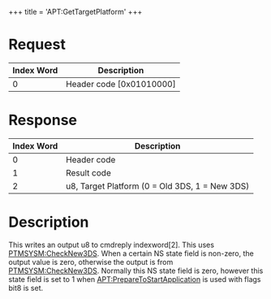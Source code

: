 +++
title = 'APT:GetTargetPlatform'
+++

# Request

| Index Word | Description                |
|------------|----------------------------|
| 0          | Header code \[0x01010000\] |

# Response

| Index Word | Description                                    |
|------------|------------------------------------------------|
| 0          | Header code                                    |
| 1          | Result code                                    |
| 2          | u8, Target Platform (0 = Old 3DS, 1 = New 3DS) |

# Description

This writes an output u8 to cmdreply indexword\[2\]. This uses
[PTMSYSM:CheckNew3DS](PTMSYSM:CheckNew3DS "wikilink"). When a certain NS
state field is non-zero, the output value is zero, otherwise the output
is from [PTMSYSM:CheckNew3DS](PTMSYSM:CheckNew3DS "wikilink"). Normally
this NS state field is zero, however this state field is set to 1 when
[<APT:PrepareToStartApplication>](APT:PrepareToStartApplication "wikilink")
is used with flags bit8 is set.